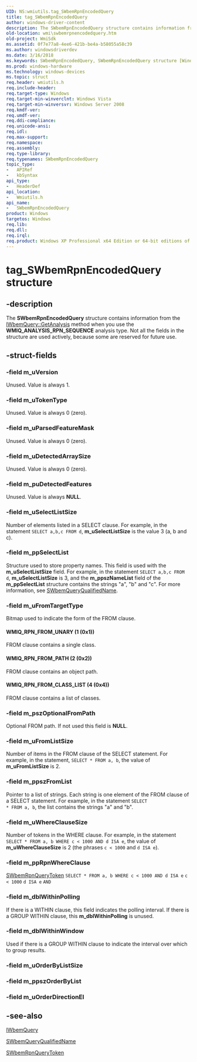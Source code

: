 ```yaml
---
UID: NS:wmiutils.tag_SWbemRpnEncodedQuery
title: tag_SWbemRpnEncodedQuery
author: windows-driver-content
description: The SWbemRpnEncodedQuery structure contains information from the IWbemQuery::GetAnalysis method when you use the WMIQ_ANALYSIS_RPN_SEQUENCE analysis type. Not all the fields in the structure are used actively, because some are reserved for future use.
old-location: wmi\swbemrpnencodedquery.htm
old-project: WmiSdk
ms.assetid: 0f7e77a8-4ee6-421b-be4a-b58055a58c39
ms.author: windowsdriverdev
ms.date: 3/16/2018
ms.keywords: SWbemRpnEncodedQuery, SWbemRpnEncodedQuery structure [Windows Management Instrumentation], WMIQ_RPN_FROM_CLASS_LIST, WMIQ_RPN_FROM_PATH, WMIQ_RPN_FROM_UNARY, tag_SWbemRpnEncodedQuery, wmi.swbemrpnencodedquery, wmiutils/SWbemRpnEncodedQuery
ms.prod: windows-hardware
ms.technology: windows-devices
ms.topic: struct
req.header: wmiutils.h
req.include-header: 
req.target-type: Windows
req.target-min-winverclnt: Windows Vista
req.target-min-winversvr: Windows Server 2008
req.kmdf-ver: 
req.umdf-ver: 
req.ddi-compliance: 
req.unicode-ansi: 
req.idl: 
req.max-support: 
req.namespace: 
req.assembly: 
req.type-library: 
req.typenames: SWbemRpnEncodedQuery
topic_type:
-	APIRef
-	kbSyntax
api_type:
-	HeaderDef
api_location:
-	Wmiutils.h
api_name:
-	SWbemRpnEncodedQuery
product: Windows
targetos: Windows
req.lib: 
req.dll: 
req.irql: 
req.product: Windows XP Professional x64 Edition or 64-bit editions of     Windows Server 2003
---
```


# tag_SWbemRpnEncodedQuery structure


## -description


The <b>SWbemRpnEncodedQuery</b> structure contains information from the <a href="https://msdn.microsoft.com/06cd2593-58f5-46b9-9100-debad0280d90">IWbemQuery::GetAnalysis</a> method when you use the <b>WMIQ_ANALYSIS_RPN_SEQUENCE</b> analysis type. Not all  the fields in the structure are used actively, because some are reserved for future use.


## -struct-fields




### -field m_uVersion

Unused.  Value is always 1.


### -field m_uTokenType

Unused.  Value is always 0 (zero).


### -field m_uParsedFeatureMask

Unused.  Value is always 0 (zero).


### -field m_uDetectedArraySize

Unused. Value is always 0 (zero).


### -field m_puDetectedFeatures

Unused. Value is always <b>NULL</b>.


### -field m_uSelectListSize

Number of elements listed in a SELECT clause. For example, in the statement <code>SELECT a,b,c FROM d</code>, <b>m_uSelectListSize</b> is the value 3 (a, b and c).


### -field m_ppSelectList

Structure used to store property names. This field is used  with the  <b>m_uSelectListSize</b> field. For example, in the statement <code>SELECT a,b,c FROM d</code>, <b>m_uSelectListSize</b> is 3, and the <b>m_ppszNameList</b> field of the <b>m_ppSelectList</b> structure contains the strings "a", "b" and "c". For more information, see <a href="https://msdn.microsoft.com/ce8031a1-b30f-4ff6-90d8-42e46e1b6d89">SWbemQueryQualifiedName</a>.


### -field m_uFromTargetType

Bitmap used to indicate  the form of the FROM clause.



#### WMIQ_RPN_FROM_UNARY (1 (0x1))

FROM clause contains a single class.



#### WMIQ_RPN_FROM_PATH (2 (0x2))

FROM clause contains an object path.



#### WMIQ_RPN_FROM_CLASS_LIST (4 (0x4))

FROM clause contains a list of classes.


### -field m_pszOptionalFromPath

Optional FROM path. If not used this field is <b>NULL</b>.


### -field m_uFromListSize

Number of items in the FROM clause of the SELECT statement.  For example, in the statement, <code>SELECT * FROM  a, b</code>, the value of <b>m_uFromListSize</b> is 2.


### -field m_ppszFromList

Pointer to a list of strings. Each string is one element of the FROM clause of a SELECT statement.  For example, in the statement <code>SELECT * FROM a, b</code>, the list  contains the strings "a" and "b".


### -field m_uWhereClauseSize

Number of tokens in the WHERE clause. For example, in the statement <code>SELECT  * FROM a, b WHERE c &lt; 1000 AND d ISA e</code>, the value of <b>m_uWhereClauseSize</b> is 2 (the phrases <code>c &lt; 1000</code> and <code>d ISA e</code>).


### -field m_ppRpnWhereClause

<a href="https://msdn.microsoft.com/04ef89e5-ce42-4d2d-8188-c2bbfe821bcc">SWbemRpnQueryToken</a>
<code>SELECT * FROM a, b WHERE c &lt; 1000 AND d ISA e</code>
<code>c &lt; 1000</code>
<code>d ISA e</code>
<code>AND</code>

### -field m_dblWithinPolling

If there is a WITHIN clause, this field indicates the polling interval. If there is a GROUP WITHIN  clause, this <b>m_dblWithinPolling</b> is unused.


### -field m_dblWithinWindow

Used if there is  a GROUP WITHIN clause to indicate the interval over which to group results.


### -field m_uOrderByListSize

 


### -field m_ppszOrderByList

 


### -field m_uOrderDirectionEl

 




## -see-also




<a href="https://msdn.microsoft.com/4a0c0c1d-3d84-491f-8379-d164821fa71b">IWbemQuery</a>



<a href="https://msdn.microsoft.com/ce8031a1-b30f-4ff6-90d8-42e46e1b6d89">SWbemQueryQualifiedName</a>



<a href="https://msdn.microsoft.com/04ef89e5-ce42-4d2d-8188-c2bbfe821bcc">SWbemRpnQueryToken</a>
 

 

